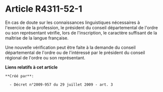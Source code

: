 # Article R4311-52-1

En cas de doute sur les connaissances linguistiques nécessaires à l'exercice de la profession, le président du conseil
départemental de l'ordre ou son représentant vérifie, lors de l'inscription, le caractère suffisant de la maîtrise de la
langue française.

Une nouvelle vérification peut être faite à la demande du conseil départemental de l'ordre ou de l'intéressé par le président
du conseil régional de l'ordre ou son représentant.

**Liens relatifs à cet article**

	**Créé par**:

	  - Décret n°2009-957 du 29 juillet 2009 - art. 3
